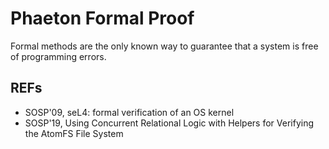 # Phaeton Formal Proof

Formal methods are the only known way to guarantee that a system is free of programming errors.

## REFs

- SOSP'09, seL4: formal verification of an OS kernel
- SOSP'19, Using Concurrent Relational Logic with Helpers for Verifying the AtomFS File System
